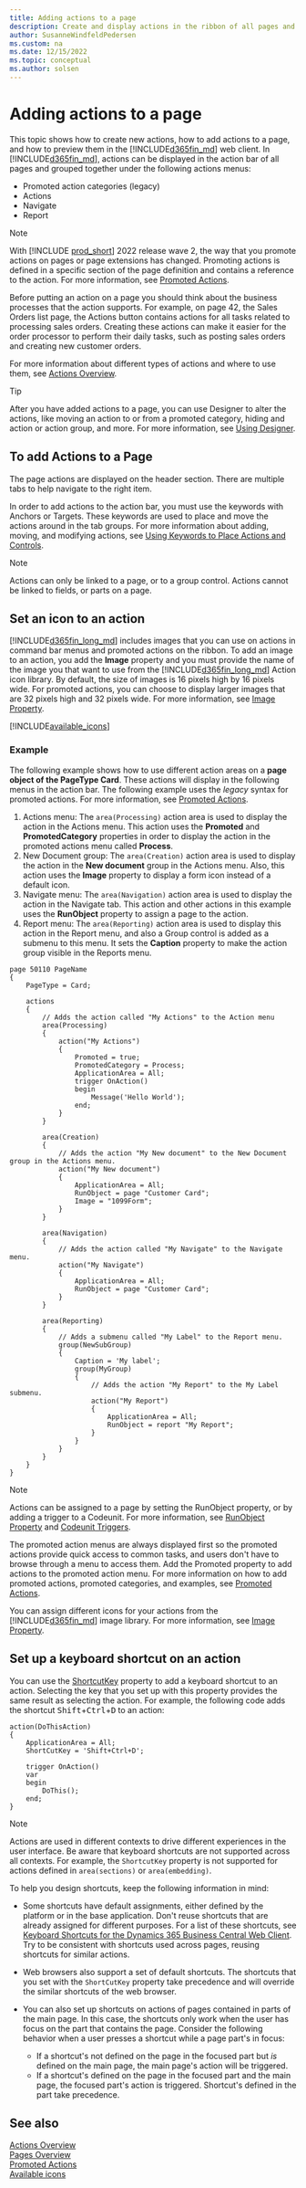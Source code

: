 ```yaml
---
title: Adding actions to a page
description: Create and display actions in the ribbon of all pages and group them together under Actions, Navigate, Reports tabs and preview it in the Windows Client
author: SusanneWindfeldPedersen
ms.custom: na
ms.date: 12/15/2022
ms.topic: conceptual
ms.author: solsen
---
```


# Adding actions to a page

This topic shows how to create new actions, how to add actions to a page, and how to preview them in the [!INCLUDE[d365fin_md](includes/d365fin_md.md)] web client. In [!INCLUDE[d365fin_md](includes/d365fin_md.md)], actions can be displayed in the action bar of all pages and grouped together under the following actions menus: 

- Promoted action categories (legacy)
- Actions  
- Navigate
- Report

> [!NOTE]  
> With [!INCLUDE [prod_short](includes/prod_short.md)] 2022 release wave 2, the way that you promote actions on pages or page extensions has changed. Promoting actions is defined in a specific section of the page definition and contains a reference to the action. For more information, see [Promoted Actions](devenv-promoted-actions.md).

Before putting an action on a page you should think about the business processes that the action supports. For example, on page 42, the Sales Orders list page, the Actions button contains actions for all tasks related to processing sales orders. Creating these actions can make it easier for the order processor to perform their daily tasks, such as posting sales orders and creating new customer orders.  

For more information about different types of actions and where to use them, see [Actions Overview](devenv-actions-overview.md).

> [!TIP]
> After you have added actions to a page, you can use Designer to alter the actions, like moving an action to or from a promoted category, hiding and action or action group, and more. For more information, see [Using Designer](devenv-inclient-designer.md).


## To add Actions to a Page

The page actions are displayed on the header section. There are multiple tabs to help navigate to the right item.
  
In order to add actions to the action bar, you must use the keywords with Anchors or Targets. These keywords are used to place and move the actions around in the tab groups. For more information about adding, moving, and modifying actions, see [Using Keywords to Place Actions and Controls](devenv-page-ext-object.md#using-keywords-to-place-actions-and-controls).

> [!NOTE]  
> Actions can only be linked to a page, or to a group control. Actions cannot be linked to fields, or parts on a page.

## Set an icon to an action

[!INCLUDE[d365fin_long_md](includes/d365fin_long_md.md)] includes images that you can use on actions in command bar menus and promoted actions on the ribbon. To add an image to an action, you add the **Image** property and you must provide the name of the image you that want to use from the [!INCLUDE[d365fin_long_md](includes/d365fin_long_md.md)] Action icon library. By default, the size of images is 16 pixels high by 16 pixels wide. For promoted actions, you can choose to display larger images that are 32 pixels high and 32 pixels wide. For more information, see [Image Property](properties/devenv-image-property.md).

[!INCLUDE[available_icons](includes/include-available-icons.md)]


<!-- For information about adding actions to a CueGroup control, see [Creating a Cue Based on a FlowField](devenv-creating-a-cue-based-on-a-flowfield.md).  -->

### Example

The following example shows how to use different action areas on a **page object of the PageType Card**. These actions will display in the following menus in the action bar. The following example uses the *legacy* syntax for promoted actions. For more information, see [Promoted Actions](devenv-promoted-actions.md).

1. Actions menu: The `area(Processing)` action area is used to display the action in the Actions menu. This action uses the **Promoted** and **PromotedCategory** properties in order to display the action in the promoted actions menu called **Process**.  
1. New Document group: The `area(Creation)` action area is used to display the action in the **New document** group in the Actions menu. Also, this action uses the **Image** property to display a form icon instead of a default icon.
1. Navigate menu: The `area(Navigation)` action area is used to display the action in the Navigate tab. This action and other actions in this example uses the **RunObject** property to assign a page to the action.
1. Report menu: The `area(Reporting)` action area is used to display this action in the Report menu, and also a Group control is added as a submenu to this menu. It sets the **Caption** property to make the action group visible in the Reports menu.

```AL
page 50110 PageName
{
    PageType = Card;

    actions
    {
        // Adds the action called "My Actions" to the Action menu 
        area(Processing)
        {
            action("My Actions")
            {
                Promoted = true;
                PromotedCategory = Process;
                ApplicationArea = All;
                trigger OnAction()
                begin
                    Message('Hello World');
                end;
            }
        }

        area(Creation)
        {
            // Adds the action "My New document" to the New Document group in the Actions menu. 
            action("My New document")
            {
                ApplicationArea = All;
                RunObject = page "Customer Card";
                Image = "1099Form";
            }
        }
        
        area(Navigation)
        {
            // Adds the action called "My Navigate" to the Navigate menu. 
            action("My Navigate")
            {
                ApplicationArea = All;
                RunObject = page "Customer Card";
            }
        }

        area(Reporting)
        {
            // Adds a submenu called "My Label" to the Report menu. 
            group(NewSubGroup)
            {
                Caption = 'My label';
                group(MyGroup)
                {
                    // Adds the action "My Report" to the My Label submenu. 
                    action("My Report")
                    {
                        ApplicationArea = All;
                        RunObject = report "My Report";
                    }
                }
            }
        }
    }
}
``` 

> [!NOTE]  
> Actions can be assigned to a page by setting the RunObject property, or by adding a trigger to a Codeunit. For more information, see [RunObject Property](properties/devenv-runobject-property.md) and [Codeunit Triggers](triggers-auto/codeunit/devenv-onrun-codeunit-trigger.md).  

The promoted action menus are always displayed first so the promoted actions provide quick access to common tasks, and users don't have to browse through a menu to access them. Add the Promoted property to add actions to the promoted action menu. For more information on how to add promoted actions, promoted categories, and examples, see [Promoted Actions](devenv-promoted-actions.md). 
  
You can assign different icons for your actions from the [!INCLUDE[d365fin_md](includes/d365fin_md.md)] image library. For more information, see [Image Property](properties/devenv-image-property.md). 

## Set up a keyboard shortcut on an action

You can use the [ShortcutKey](properties/devenv-shortcutkey-property.md) property to add a keyboard shortcut to an action. Selecting the key that you set up with this property provides the same result as selecting the action. For example, the following code adds the shortcut <kbd>Shift</kbd>+<kbd>Ctrl</kbd>+<kbd>D</kbd> to an action:

```AL
action(DoThisAction)
{
    ApplicationArea = All;
    ShortCutKey = 'Shift+Ctrl+D';

    trigger OnAction()
    var
    begin
        DoThis();
    end;
}
```

> [!NOTE]  
> Actions are used in different contexts to drive different experiences in the user interface. Be aware that keyboard shortcuts are not supported across all contexts. For example, the `ShortcutKey` property is not supported for actions defined in `area(sections)` or `area(embedding)`.


To help you design shortcuts, keep the following information in mind:

- Some shortcuts have default assignments, either defined by the platform or in the base application. Don't reuse shortcuts that are already assigned for different purposes. For a list of these shortcuts, see [Keyboard Shortcuts for the Dynamics 365 Business Central Web Client](/dynamics365/business-central/keyboard-shortcuts). Try to be consistent with shortcuts used across pages, reusing shortcuts for similar actions. 
- Web browsers also support a set of default shortcuts. The shortcuts that you set with the `ShortCutKey` property take precedence and will override the similar shortcuts of the web browser. 
- You can also set up shortcuts on actions of pages contained in parts of the main page. In this case, the shortcuts only work when the user has focus on the part that contains the page. Consider the following behavior when a user presses a shortcut while a page part's in focus:

  - If a shortcut's not defined on the page in the focused part but *is* defined on the main page, the main page's action will be triggered.
  - If a shortcut's defined on the page in the focused part and the main page, the focused part's action is triggered. Shortcut's defined in the part take precedence.  


## See also  

[Actions Overview](devenv-actions-overview.md)  
[Pages Overview](devenv-pages-overview.md)  
[Promoted Actions](devenv-promoted-actions.md)  
[Available icons](https://aka.ms/bcicons)
